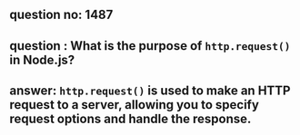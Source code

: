 
      
## question no: 1487

## question : What is the purpose of `http.request()` in Node.js?

## answer: `http.request()` is used to make an HTTP request to a server, allowing you to specify request options and handle the response.
      